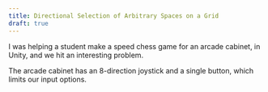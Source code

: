 ```yaml
---
title: Directional Selection of Arbitrary Spaces on a Grid
draft: true
---
```


I was helping a student make a speed chess game for an arcade cabinet, in Unity, and we hit an interesting problem.

The arcade cabinet has an 8-direction joystick and a single button, which limits our input options. 
